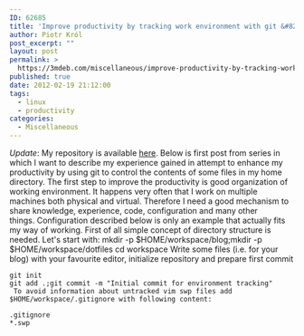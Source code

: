 ```yaml
---
ID: 62685
title: 'Improve productivity by tracking work environment with git &#8211; preparation'
author: Piotr Król
post_excerpt: ""
layout: post
permalink: >
  https://3mdeb.com/miscellaneous/improve-productivity-by-tracking-work-environment-with-git-preparation/
published: true
date: 2012-02-19 21:12:00
tags:
  - linux
  - productivity
categories:
  - Miscellaneous
---
```

*Update*: My repository is available [here][1]. Below is first post from series in which I want to describe my experience gained in attempt to enhance my productivity by using git to control the contents of some files in my home directory. The first step to improve the productivity is good organization of working environment. It happens very often that I work on multiple machines both physical and virtual. Therefore I need a good mechanism to share knowledge, experience, code, configuration and many other things. Configuration described below is only an example that actually fits my way of working. First of all simple concept of directory structure is needed. Let's start with: 
    mkdir -p $HOME/workspace/blog;mkdir -p $HOME/workspace/dotfiles
    cd workspace 
     Write some files (i.e. for your blog) with your favourite editor, initialize repository and prepare first commit 

    git init
    git add .;git commit -m "Initial commit for environment tracking" 
     To avoid information about untracked vim swp files add $HOME/workspace/.gitignore with following content: 

    .gitignore
    *.swp

 [1]: https://github.com/pietrushnic/workspace.git